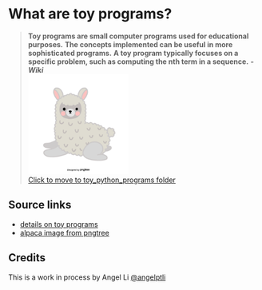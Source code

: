 # What are toy programs?
> **Toy programs are small computer programs used for educational purposes.**
> **The concepts implemented can be useful in more sophisticated programs.**
> **A toy program typically focuses on a specific problem, such as computing the nth term in a sequence.** ***- Wiki*** <br/>
<img src="images/cute-gray-alpaca.png" width="200" height="200"> <br/>
[Click to move to toy_python_programs folder](toy_python_programs)

## Source links
- [details on toy programs](https://en.wikipedia.org/wiki/Toy_program) <br/>
- [alpaca image from pngtree](https://pngtree.com/freepng/gray-cute-illustration-hand-painted-alpaca_3839821.html)

## Credits
This is a work in process by Angel Li [@angelptli](https://github.com/angelptli)